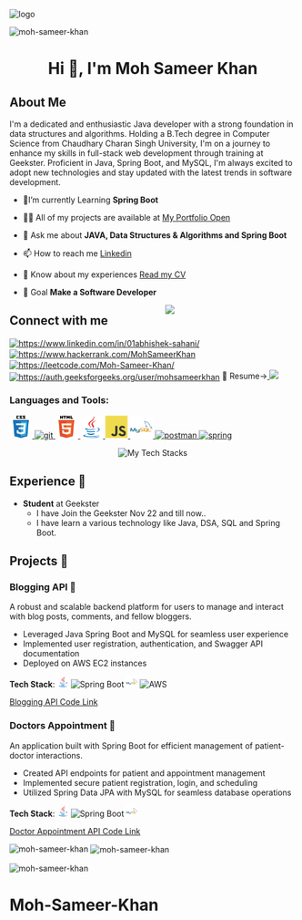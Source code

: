 ![logo](../Images/BannerCover.png)

<p align="left"> <img src="https://komarev.com/ghpvc/?username=moh-sameer-khan&label=Profile%20views&color=0e75b6&style=flat" alt="moh-sameer-khan" /> </p>

<h1 align="center">Hi 👋, I'm Moh Sameer Khan</h1>

## About Me

I'm a dedicated and enthusiastic Java developer with a strong foundation in data structures and algorithms. Holding a B.Tech degree in Computer Science from Chaudhary Charan Singh University, I'm on a journey to enhance my skills in full-stack web development through training at Geekster. Proficient in Java, Spring Boot, and MySQL, I'm always excited to adopt new technologies and stay updated with the latest trends in software development.


- 📝I’m currently Learning **Spring Boot**


- 👨‍💻 All of my projects are available at [My Portfolio Open](https://moh-sameer-khan.github.io/Geekster/Portfolio/Index/index.html)


- 💬 Ask me about **JAVA, Data Structures & Algorithms and Spring Boot**


- 📫 How to reach me [Linkedin](https://www.linkedin.com/in/moh-sameer-khan/)


- 📄 Know about my experiences [Read my CV](https://drive.google.com/file/d/1CDwg5Om9btLdswgVMaEWXPgMGkHgA07U/view)

- 🎯 Goal **Make a Software Developer**


<img align='right' src="https://media.giphy.com/media/M9gbBd9nbDrOTu1Mqx/giphy.gif" width="230">
<!-- <p><em>Backend Developer<a href=>
</a><img src="https://media.giphy.com/media/WUlplcMpOCEmTGBtBW/giphy.gif" width="30">  -->
<!-- </em></p> -->






<h2 align="left">Connect with me</h2>
<p align="left">
<a href="https://www.linkedin.com/in/moh-sameer-khan/" target="blank"><img align="center" src="https://raw.githubusercontent.com/rahuldkjain/github-profile-readme-generator/master/src/images/icons/Social/linked-in-alt.svg" alt="https://www.linkedin.com/in/01abhishek-sahani/" height="30" width="40" /></a>
<a href="https://www.hackerrank.com/MohSameerKhan" target="blank"><img align="center" src="https://raw.githubusercontent.com/rahuldkjain/github-profile-readme-generator/master/src/images/icons/Social/hackerrank.svg" alt="https://www.hackerrank.com/MohSameerKhan" height="30" width="40" /></a>
<a href="https://leetcode.com/Moh-Sameer-Khan/" target="blank"><img align="center" src="https://raw.githubusercontent.com/rahuldkjain/github-profile-readme-generator/master/src/images/icons/Social/leet-code.svg" alt="https://leetcode.com/Moh-Sameer-Khan/" height="30" width="40" /></a>
<a href="https://auth.geeksforgeeks.org/user/mohsameerkhan" target="blank"><img align="center" src="https://raw.githubusercontent.com/rahuldkjain/github-profile-readme-generator/master/src/images/icons/Social/geeks-for-geeks.svg" alt="https://auth.geeksforgeeks.org/user/mohsameerkhan" height="30" width="40" /></a>
📄 Resume-><a href="https://drive.google.com/file/d/1CDwg5Om9btLdswgVMaEWXPgMGkHgA07U/view"> <img height="25" src="https://cdn.iconscout.com/icon/free/png-256/resume-1956282-1650445.png"></a>



<p align="left">
</p>

<h3 align="left">Languages and Tools:</h3>
<p align="left"> <a href="https://www.w3schools.com/css/" target="_blank" rel="noreferrer"> <img src="https://raw.githubusercontent.com/devicons/devicon/master/icons/css3/css3-original-wordmark.svg" alt="css3" width="40" height="40"/> </a> <a href="https://git-scm.com/" target="_blank" rel="noreferrer"> <img src="https://www.vectorlogo.zone/logos/git-scm/git-scm-icon.svg" alt="git" width="40" height="40"/> </a> <a href="https://www.w3.org/html/" target="_blank" rel="noreferrer"> <img src="https://raw.githubusercontent.com/devicons/devicon/master/icons/html5/html5-original-wordmark.svg" alt="html5" width="40" height="40"/> </a> <a href="https://www.java.com" target="_blank" rel="noreferrer"> <img src="https://raw.githubusercontent.com/devicons/devicon/master/icons/java/java-original.svg" alt="java" width="40" height="40"/> </a> <a href="https://developer.mozilla.org/en-US/docs/Web/JavaScript" target="_blank" rel="noreferrer"> <img src="https://raw.githubusercontent.com/devicons/devicon/master/icons/javascript/javascript-original.svg" alt="javascript" width="40" height="40"/> </a> <a href="https://www.mysql.com/" target="_blank" rel="noreferrer"> <img src="https://raw.githubusercontent.com/devicons/devicon/master/icons/mysql/mysql-original-wordmark.svg" alt="mysql" width="40" height="40"/> </a> <a href="https://postman.com" target="_blank" rel="noreferrer"> <img src="https://www.vectorlogo.zone/logos/getpostman/getpostman-icon.svg" alt="postman" width="40" height="40"/> </a> <a href="https://spring.io/" target="_blank" rel="noreferrer"> <img src="https://www.vectorlogo.zone/logos/springio/springio-icon.svg" alt="spring" width="40" height="40"/> </a> </p>


  <div align="center">
<img height="175" alt="My Tech Stacks" src="../images/IMGtechstacks.png" />
</div>

## Experience 🚀

- **Student** at Geekster
  - I have Join the Geekster Nov 22 and till now..
  - I have learn a various technology like Java, DSA, SQL and Spring Boot.

## Projects 🔧

### Blogging API 📝

A robust and scalable backend platform for users to manage and interact with blog posts, comments, and fellow bloggers.

- Leveraged Java Spring Boot and MySQL for seamless user experience
- Implemented user registration, authentication, and Swagger API documentation
- Deployed on AWS EC2 instances

**Tech Stack**: 
<img src="https://raw.githubusercontent.com/devicons/devicon/master/icons/java/java-original.svg" alt="Java" width="20" height="20">
<img src="https://www.vectorlogo.zone/logos/springio/springio-icon.svg" alt="Spring Boot" width="20" height="20">
<img src="https://raw.githubusercontent.com/devicons/devicon/master/icons/mysql/mysql-original-wordmark.svg" alt="MySQL" width="20" height="20">
<img src="https://www.vectorlogo.zone/logos/amazon_aws/amazon_aws-ar21.svg" alt="AWS" width="20" height="20">

[Blogging API Code Link](https://github.com/Moh-Sameer-Khan/SpringBootProject/tree/master/Blogging-Platform-API)

### Doctors Appointment 🏥

An application built with Spring Boot for efficient management of patient-doctor interactions.

- Created API endpoints for patient and appointment management
- Implemented secure patient registration, login, and scheduling
- Utilized Spring Data JPA with MySQL for seamless database operations

**Tech Stack**: 
<img src="https://raw.githubusercontent.com/devicons/devicon/master/icons/java/java-original.svg" alt="Java" width="20" height="20">
<img src="https://www.vectorlogo.zone/logos/springio/springio-icon.svg" alt="Spring Boot" width="20" height="20">
<img src="https://raw.githubusercontent.com/devicons/devicon/master/icons/mysql/mysql-original-wordmark.svg" alt="MySQL" width="20" height="20">

[Doctor Appointment API Code Link ](https://github.com/Moh-Sameer-Khan/SpringBootProject/tree/master/DoctorApp)


<p><img align="left" src="https://github-readme-stats.vercel.app/api/top-langs?username=moh-sameer-khan&show_icons=true&locale=en&layout=compact" alt="moh-sameer-khan" /></p>

<p>&nbsp;<img align="center" src="https://github-readme-stats.vercel.app/api?username=moh-sameer-khan&show_icons=true&locale=en" alt="moh-sameer-khan" /></p>

<p><img align="center" src="https://github-readme-streak-stats.herokuapp.com/?user=moh-sameer-khan&" alt="moh-sameer-khan" /></p>

# Moh-Sameer-Khan
